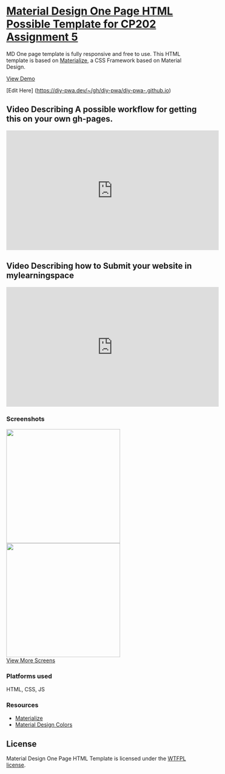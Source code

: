<h1><a href="https://github.com/rhildred/CP202Assignment5" target="_blank">Material Design One Page HTML Possible Template for CP202 Assignment 5</a></h1>
<p>MD One page template is fully responsive and free to use. This HTML template is based on <a href="http://materializecss.com/" target="_blank">Materialize</a>, a CSS Framework based on Material Design.</p>
<a href="http://rhildred.github.io/CP202Assignment5" target="_blank">View Demo</a>
<br/>

[Edit Here] (https://diy-pwa.dev/~/gh/diy-pwa/diy-pwa-.github.io) 

## Video Describing A possible workflow for getting this on your own gh-pages.

<iframe width="560" height="315" src="https://www.youtube.com/embed/cRsot8Qty4c?rel=0" frameborder="0" allow="autoplay; encrypted-media" allowfullscreen></iframe>

## Video Describing how to Submit your website in mylearningspace

<iframe width="560" height="315" src="https://www.youtube.com/embed/haiNUEGmD8I?rel=0" frameborder="0" allow="autoplay; encrypted-media" allowfullscreen></iframe>

<h3>Screenshots</h3>
<img src="https://m1.behance.net/rendition/modules/155787441/disp/f7713eb665752f2da380ec8f7a3cdcae.png" height="300px"/> <img src="https://m1.behance.net/rendition/modules/155787447/disp/e546efd70f5b46e45829e0da79375243.png" height="300px"/>
<br/>
<a href="https://www.behance.net/gallery/23484793/Material-Design-One-Page-Template" target="_blank">View More Screens</a>
<h3>Platforms used</h3>
HTML, CSS, JS

<h3>Resources</h3>
<ul>
    <li><a href="http://materializecss.com/" target="_blank">Materialize</a></li>
    <li><a href="http://www.materialpalette.com/" target="_blank">Material Design Colors</a></li>
</ul>

<h2>License</h2>
Material Design One Page HTML Template is licensed under the <a href="http://sam.zoy.org/wtfpl/">WTFPL license</a>.
